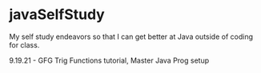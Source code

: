 # javaSelfStudy
My self study endeavors so that I can get better at Java outside of coding for class.

9.19.21 - GFG Trig Functions tutorial, Master Java Prog setup
